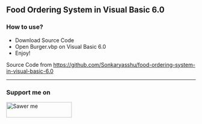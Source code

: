 ## Food Ordering System in Visual Basic 6.0

### How to use?   

- Download Source Code
- Open Burger.vbp on Visual Basic 6.0
- Enjoy!  

Source Code from https://github.com/Sonkaryasshu/food-ordering-system-in-visual-basic-6.0

---

### Support me on
<a href="https://saweria.co/arifsiddikm" target="_blank"><img src="https://user-images.githubusercontent.com/26188697/180601310-e82c63e4-412b-4c36-b7b5-7ba713c80380.png" alt="Sawer me" height="41" width="174"></a>